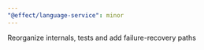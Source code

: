 ```yaml
---
"@effect/language-service": minor
---
```


Reorganize internals, tests and add failure-recovery paths
